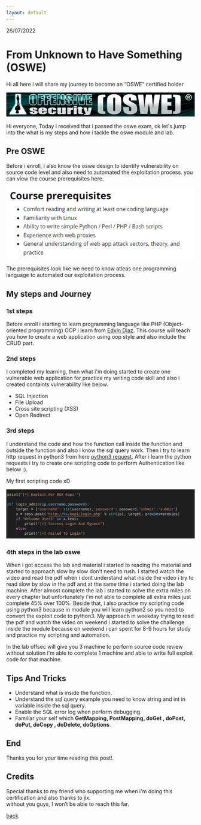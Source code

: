 ```yaml
---
layout: default
---
```

26/07/2022

# From Unknown to Have Something (OSWE)

Hi all here i will share my journey to become an “OSWE” certified holder

![oswe](/images/oswe/offsec-awae.png)

Hi everyone, Today i received that i passed the oswe exam, ok let's jump into the what is my steps and how i tackle the oswe module and lab.


## Pre OSWE

Before i enroll, i also know the oswe design to identify vulnerability on source code level and also need to automated the exploitation process. you can view the course prerequisites here.

![oswe-pre](/images/oswe/oswe-pre.png)

The prerequisites look like we need to know atleas one programming language to automated our exploitation process.

## My steps and Journey

### 1st steps

Before enroll i starting to learn programming language like PHP (Object-oriented programming) OOP i learn from [Edvin Diaz](https://www.udemy.com/course/oop-php-object-oriented-programing-with-project-1-course/). This course will teach you how to create a web application using oop style and also include the CRUD part.


### 2nd steps

I completed my learning, then what i'm doing started to create one vulnerable web application for practice my writing code skill and also i created containts vulnerability like below.

- SQL Injection
- File Upload
- Cross site scripting (XSS)
- Open Redirect

### 3rd steps 

I understand the code and how the function call inside the function and outside the function and also i know the sql query work. Then i try to learn http request in python3 from here
[python3 request](https://requests.readthedocs.io/en/latest/). After i learn the python requests i try to create one scripting code to perform Authentication like below :). 

My first scripting code xD

![oswe-first-code](/images/oswe/first-script.png)


### 4th steps in the lab oswe

When i got access the lab and material i started to reading the material and started to approach slow by slow don't need to rush. I started watch the video and read
the pdf when i dont understand what inside the video i try to read slow by slow in the pdf and at the same time i started doing the lab machine. After almost complete
the lab i started to solve the extra miles on every chapter but unfortunately i'm not able to complete all extra miles just complete 45% over 100%. Beside that, i also 
practice my scripting code using python3 because in module you will learn python2 so you need to convert the exploit code to python3. My approach in weekday trying 
to read the pdf and watch the video on weekend i started to solve the challenge inside the module because on weekend i can spent for 8-9 hours for study and practice 
my scripting and automation.

In the lab offsec will give you 3 machine to perform source code review without solution i'm able to complete 1 machine and able to write
full exploit code for that machine. 


## Tips And Tricks

- Understand what is inside the function.
- Understand the sql query example you need to know string and int in variable inside the sql query.
- Enable the SQL error log when perform debugging.
- Familiar your self which **GetMapping, PostMapping, doGet , doPost,  doPut, doCopy , doDelete, doOptions**.


## End 

Thanks you for your time reading this post!.


## Credits

Special thanks to my friend who supporting me when i'm doing this certification and also thanks to jlx.  
without you guys, I won’t be able to reach this far.

[back](../review.md)